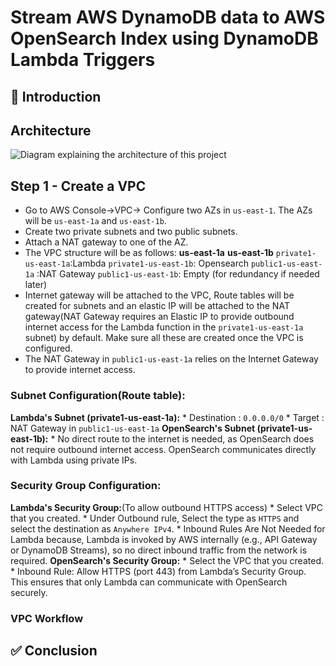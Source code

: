 # Stream AWS DynamoDB data to AWS OpenSearch Index using DynamoDB Lambda Triggers
## 📘 Introduction

## Architecture
![Diagram explaining the architecture of this project](Images/Architecture-diagram.png)

## Step 1 - Create a VPC
* Go to AWS Console->VPC-> Configure two AZs in `us-east-1`. The AZs will be `us-east-1a` and `us-east-1b`.
* Create two private subnets and two public subnets.
* Attach a NAT gateway to one of the AZ.
* The VPC structure will be as follows:
            **us-east-1a**                                   **us-east-1b**
          `private1-us-east-1a`:Lambda                   `private1-us-east-1b`: Opensearch
          `public1-us-east-1a` :NAT Gateway              `public1-us-east-1b`: Empty (for redundancy if needed later)
* Internet gateway will be attached to the VPC, Route tables will be created for subnets and an elastic IP will be attached to the NAT gateway(NAT Gateway requires an Elastic IP to provide outbound internet access for the Lambda function in the `private1-us-east-1a` subnet) by default. Make sure all these are created once the VPC is configured.
* The NAT Gateway in `public1-us-east-1a` relies on the Internet Gateway to provide internet access.
### Subnet Configuration(Route table):
**Lambda's Subnet (private1-us-east-1a):**
    * Destination : `0.0.0.0/0`
    * Target : NAT Gateway in `public1-us-east-1a`
**OpenSearch's Subnet (private1-us-east-1b):**
    * No direct route to the internet is needed, as OpenSearch does not require outbound internet access.
      OpenSearch communicates directly with Lambda using private IPs.
### Security Group Configuration:
**Lambda's Security Group:**(To allow outbound HTTPS access)
    * Select VPC that you created.
    * Under Outbound rule, Select the type as `HTTPS` and select the destination as `Anywhere IPv4`.
    * Inbound Rules Are Not Needed for Lambda because, Lambda is invoked by AWS internally (e.g., API Gateway or DynamoDB 
      Streams), so no direct inbound traffic from the network is required.
**OpenSearch's Security Group:**
    * Select the VPC that you created. 
    * Inbound Rule: Allow HTTPS (port 443) from Lambda’s Security Group. This ensures that only Lambda can communicate with 
      OpenSearch securely.
### VPC Workflow

## ✅ Conclusion

 

